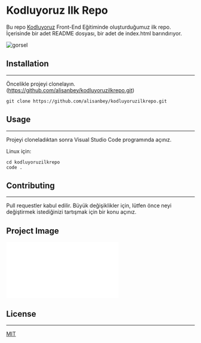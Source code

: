 # Kodluyoruz Ilk Repo

Bu repo [Kodluyoruz](https://kodluyoruz.org) Front-End Eğitiminde oluşturduğumuz ilk repo. İçerisinde bir adet README dosyası, bir adet de index.html barındırıyor.

![gorsel](C:\Users\alisa\Documents\DEV\patika_odev\kodluyoruzilkrepo\img\odev.png)

## Installation
***

Öncelikle projeyi clonelayın. (https://github.com/alisanbey/kodluyoruzilkrepo.git)

```
git clone https://github.com/alisanbey/kodluyoruzilkrepo.git
```
## Usage
***
Projeyi cloneladıktan sonra Visual Studio Code programında açınız.

Linux için:
````
cd kodluyoruzilkrepo
code .
````
## Contributing
***

Pull requestler kabul edilir. Büyük değişiklikler 
için, lütfen önce neyi değiştirmek istediğinizi tartışmak için bir konu açınız.

## Project Image

![gorsel](index.html)

## License
***
[MIT](https://choosealicense.com/licenses/mit/)